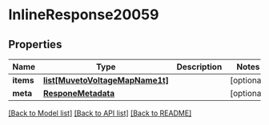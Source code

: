 # InlineResponse20059

## Properties
Name | Type | Description | Notes
------------ | ------------- | ------------- | -------------
**items** | [**list[MuvetoVoltageMapName1t]**](MuvetoVoltageMapName1t.md) |  | [optional] 
**meta** | [**ResponeMetadata**](ResponeMetadata.md) |  | [optional] 

[[Back to Model list]](../README.md#documentation-for-models) [[Back to API list]](../README.md#documentation-for-api-endpoints) [[Back to README]](../README.md)


